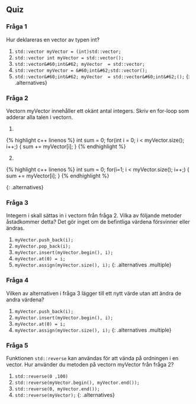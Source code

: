 ## Quiz

### Fråga 1

Hur deklareras en vector av typen int?
1. `std::vector myVector = (int)std::vector;`
2. `std::vector int myVector = std::vector();`
3. `std::vector&#60;int&#62; myVector  = std::vector;`
4. `std::vector myVector = &#60;int&#62;std::vector();`
5. `std::vector&#60;int&#62; myVector  = std::vector&#60;int&#62;();`
{: .alternatives}

### Fråga 2

Vectorn myVector innehåller ett okänt antal integers. Skriv en for-loop som adderar alla talen i vectorn.

1. <div>
{% highlight c++ linenos %}
int sum = 0;
for(int i = 0; i < myVector.size(); i++;)
{
     sum += myVector[i];
}
{% endhighlight %}
</div>

2. <div>
{% highlight c++ linenos %}
int sum = 0;
for(i=1; i < myVector.size(); i++;)
{
     sum += myVector[i];
}
{% endhighlight %}
</div>
{: .alternatives}


### Fråga 3

Integern i skall sättas in i vectorn från fråga 2. Vilka av följande metoder åstadkommer detta? Det gör inget om de befintliga värdena försvinner eller ändras.

1. `myVector.push_back(i);`
2. `myVector.pop_back(i);`
3. `myVector.insert(myVector.begin(), i);`
5. `myVector.at(0) = i;`
6. `myVector.assign(myVector.size(), i);`
{: .alternatives .multiple}

### Fråga 4

Vilken av alternativen i fråga 3 lägger till ett nytt värde utan att ändra de andra värdena?
 
1. `myVector.push_back(i);`
2. `myVector.insert(myVector.begin(), i);`
3. `myVector.at(0) = i;`
4. `myVector.assign(myVector.size(), i);`
{: .alternatives .multiple}

### Fråga 5

Funktionen `std::reverse` kan användas för att vända på ordningen i en vector.
Hur använder du metoden på vectorn myVector från fråga 2?

1. `std::reverse(0 ,100)`
2. `std::reverse(myVector.begin(), myVector.end());`
3. `std::reverse(0, myVector.end());`
4. `std::reverse(myVector);`
{: .alternatives}